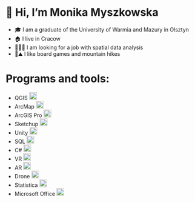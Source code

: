 # 👋 Hi, I’m Monika Myszkowska
- 🎓 I am a graduate of the University of Warmia and Mazury in Olsztyn
- 🏠 I live in Cracow
- 💼👷‍♀️ I am looking for a job with spatial data analysis
- 🎲⛰️ I like board games and mountain hikes

# Programs and tools:

- QGIS <img alt="icon QGIS" height="20" src="https://www.svgrepo.com/show/306623/qgis.svg">
- ArcMap <img alt="icon ArcMap" height="20" src="https://logodix.com/logo/501980.png">
- ArcGIS Pro <img alt="icon ArcGIS Pro" height="20" src="https://www.napsgfoundation.org/wp-content/uploads/2022/02/ArcGIS-Pro.png">
- Sketchup <img alt="icon css" height="20" src="https://seeklogo.com/images/S/sketchup-logo-5248E6166E-seeklogo.com.png">
- Unity <img alt="icon css" height="20" src="https://cdn-icons-png.flaticon.com/512/5969/5969205.png"> 
- SQL <img alt="icon css" height="20" src="https://cdn-icons.flaticon.com/png/512/4299/premium/4299956.png?token=exp=1661188181~hmac=b81bd4225ffecbde35108cbe7455088c">
- C# <img alt="icon css" height="20" src="https://cdn-icons-png.flaticon.com/512/6132/6132221.png">
- VR <img alt="icon css" height="20" src="https://www.svgrepo.com/show/378747/vr-ar.svg">
- AR <img alt="icon css" height="20" src="https://cdn-icons.flaticon.com/png/512/3211/premium/3211212.png?token=exp=1661250910~hmac=1022da086f4a9652fbc3a6bb0dab78a6">
- Drone <img alt="icon css" height="20" src="https://www.svgrepo.com/show/96254/drone.svg">
- Statistica <img alt="icon css" height="20" src="https://www.svgrepo.com/show/148930/stats.svg">
- Microsoft Office <img alt="icon css" height="20" src="https://cdn-icons-png.flaticon.com/512/888/888867.png">


<!---
MonikaMyszkowska/MonikaMyszkowska is a ✨ special ✨ repository because its `README.md` (this file) appears on your GitHub profile.
You can click the Preview link to take a look at your changes.
--->
